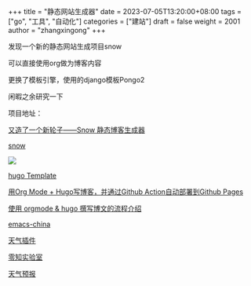 +++
title = "静态网站生成器"
date = 2023-07-05T13:20:00+08:00
tags = ["go", "工具", "自动化"]
categories = ["建站"]
draft = false
weight = 2001
author = "zhangxingong"
+++

发现一个新的静态网站生成项目snow

可以直接使用org做为博客内容

更换了模板引擎，使用的django模板Pongo2

闲暇之余研究一下

项目地址：

[又造了一个新轮子——Snow 静态博客生成器](https://www.v2ex.com/t/922345)

[snow](https://github.com/honmaple/snow)

![](https://cdn.v2ex.com/avatar/f380/cb25/120533_large.png?m=1655365332)

[hugo Template](https://gohugo.io/templates/introduction/)

[用Org Mode + Hugo写博客，并通过Github Action自动部署到Github Pages](https://superbear.github.io/post/2021/11/use-org-mode-and-hugo-to-write-blog/)

[使用 orgmode & hugo 撰写博文的流程介绍](https://emacs-china.org/t/topic/5427?u=zhangxingong)


[emacs-china](https://github.com/emacs-china)

[天气插件](https://openweathermap.org/widgets-constructor)

[零知实验室](http://lingzhilab.com/wireless.html)

[天气预报](https://www.pianshen.com/article/19871093133/)

